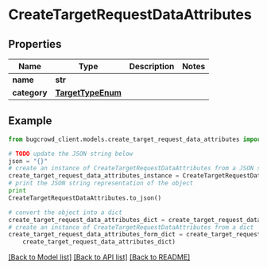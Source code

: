 # CreateTargetRequestDataAttributes


## Properties

Name | Type | Description | Notes
------------ | ------------- | ------------- | -------------
**name** | **str** |  | 
**category** | [**TargetTypeEnum**](TargetTypeEnum.md) |  | 

## Example

```python
from bugcrowd_client.models.create_target_request_data_attributes import CreateTargetRequestDataAttributes

# TODO update the JSON string below
json = "{}"
# create an instance of CreateTargetRequestDataAttributes from a JSON string
create_target_request_data_attributes_instance = CreateTargetRequestDataAttributes.from_json(json)
# print the JSON string representation of the object
print
CreateTargetRequestDataAttributes.to_json()

# convert the object into a dict
create_target_request_data_attributes_dict = create_target_request_data_attributes_instance.to_dict()
# create an instance of CreateTargetRequestDataAttributes from a dict
create_target_request_data_attributes_form_dict = create_target_request_data_attributes.from_dict(
    create_target_request_data_attributes_dict)
```
[[Back to Model list]](../README.md#documentation-for-models) [[Back to API list]](../README.md#documentation-for-api-endpoints) [[Back to README]](../README.md)


